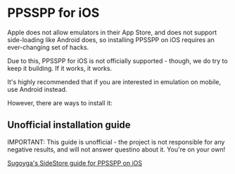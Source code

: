 # PPSSPP for iOS

Apple does not allow emulators in their App Store, and does not support side-loading like Android does,
so installing PPSSPP on iOS requires an ever-changing set of hacks.

Due to this, PPSSPP for iOS is not officially supported - though, we do try to keep it building. If it works, it works.

It's highly recommended that if you are interested in emulation on mobile, use Android instead.

However, there are ways to install it:

## Unofficial installation guide

IMPORTANT: This guide is unofficial - the project is not responsible for any negative results, and will not answer questino about it. You're on your own!

[Sugoyga's SideStore guide for PPSSPP on iOS](https://suyogya.link/installing-sidestore-and-ppsspp-on-ios/)
